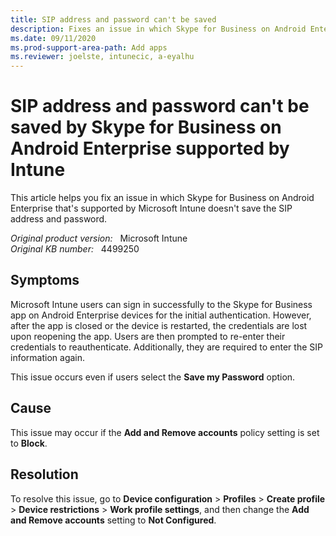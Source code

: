 ```yaml
---
title: SIP address and password can't be saved
description: Fixes an issue in which Skype for Business on Android Enterprise doesn't save the SIP address and password.
ms.date: 09/11/2020
ms.prod-support-area-path: Add apps
ms.reviewer: joelste, intunecic, a-eyalhu
---
```

# SIP address and password can't be saved by Skype for Business on Android Enterprise supported by Intune

This article helps you fix an issue in which Skype for Business on Android Enterprise that's supported by Microsoft Intune doesn't save the SIP address and password.

_Original product version:_ &nbsp; Microsoft Intune  
_Original KB number:_ &nbsp; 4499250

## Symptoms

Microsoft Intune users can sign in successfully to the Skype for Business app on Android Enterprise devices for the initial authentication. However, after the app is closed or the device is restarted, the credentials are lost upon reopening the app. Users are then prompted to re-enter their credentials to reauthenticate. Additionally, they are required to enter the SIP information again.

This issue occurs even if users select the **Save my Password** option.

## Cause

This issue may occur if the **Add and Remove accounts** policy setting is set to **Block**.

## Resolution

To resolve this issue, go to **Device configuration** > **Profiles** > **Create profile** > **Device restrictions** > **Work profile settings**, and then change the **Add and Remove accounts** setting to **Not Configured**.
